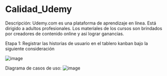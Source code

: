 # Calidad_Udemy

Descripción:
Udemy.com es una plataforma de aprendizaje en línea. Está dirigido a adultos profesionales. Los materiales de los cursos son brindados por creadores de contenido online y así lograr ganancias.

Etapa 1:  Registrar las historias de usuario  en el tablero kanban bajo la siguiente consideración

![image](https://user-images.githubusercontent.com/15520623/137440082-6850ff69-3655-4462-9e6b-8f21ed19f943.png)


Diagrama de casos de uso:
![image](https://user-images.githubusercontent.com/49110761/137518547-d2b12ecf-7441-4e95-a605-b40c67f97fd2.png)

